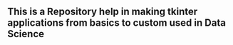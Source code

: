 ## This is a Repository help in making tkinter applications from basics to custom used in Data Science
